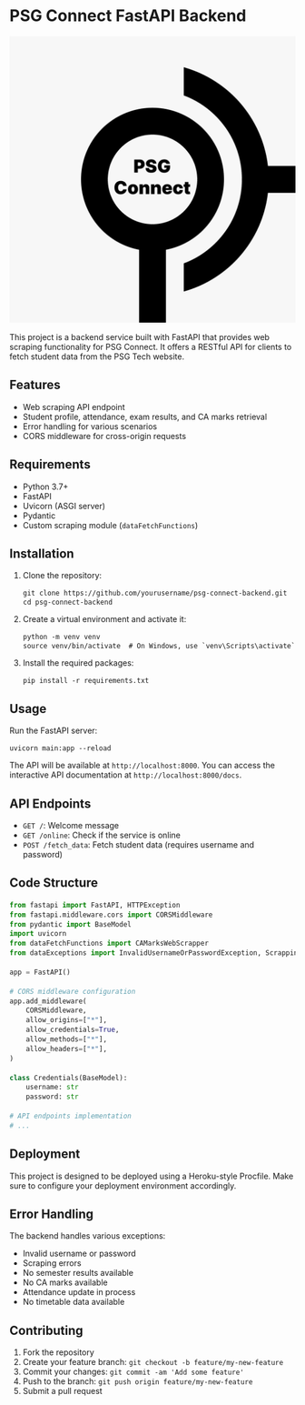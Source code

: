 # PSG Connect FastAPI Backend

![PSG Connect](./assets/icon.png)

This project is a backend service built with FastAPI that provides web scraping functionality for PSG Connect. It offers a RESTful API for clients to fetch student data from the PSG Tech website.

## Features

- Web scraping API endpoint
- Student profile, attendance, exam results, and CA marks retrieval
- Error handling for various scenarios
- CORS middleware for cross-origin requests

## Requirements

- Python 3.7+
- FastAPI
- Uvicorn (ASGI server)
- Pydantic
- Custom scraping module (`dataFetchFunctions`)

## Installation

1. Clone the repository:

   ```
   git clone https://github.com/yourusername/psg-connect-backend.git
   cd psg-connect-backend
   ```

2. Create a virtual environment and activate it:

   ```
   python -m venv venv
   source venv/bin/activate  # On Windows, use `venv\Scripts\activate`
   ```

3. Install the required packages:
   ```
   pip install -r requirements.txt
   ```

## Usage

Run the FastAPI server:

```
uvicorn main:app --reload
```

The API will be available at `http://localhost:8000`. You can access the interactive API documentation at `http://localhost:8000/docs`.

## API Endpoints

- `GET /`: Welcome message
- `GET /online`: Check if the service is online
- `POST /fetch_data`: Fetch student data (requires username and password)

## Code Structure

```python
from fastapi import FastAPI, HTTPException
from fastapi.middleware.cors import CORSMiddleware
from pydantic import BaseModel
import uvicorn
from dataFetchFunctions import CAMarksWebScrapper
from dataExceptions import InvalidUsernameOrPasswordException, ScrappingError, NoSemResultsAvailable, NoCAMarksAvailable, AttendanceUpdateInProcessException, NoTimeTableDataException

app = FastAPI()

# CORS middleware configuration
app.add_middleware(
    CORSMiddleware,
    allow_origins=["*"],
    allow_credentials=True,
    allow_methods=["*"],
    allow_headers=["*"],
)

class Credentials(BaseModel):
    username: str
    password: str

# API endpoints implementation
# ...
```

## Deployment

This project is designed to be deployed using a Heroku-style Procfile. Make sure to configure your deployment environment accordingly.

## Error Handling

The backend handles various exceptions:

- Invalid username or password
- Scraping errors
- No semester results available
- No CA marks available
- Attendance update in process
- No timetable data available

## Contributing

1. Fork the repository
2. Create your feature branch: `git checkout -b feature/my-new-feature`
3. Commit your changes: `git commit -am 'Add some feature'`
4. Push to the branch: `git push origin feature/my-new-feature`
5. Submit a pull request
